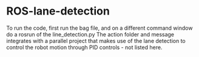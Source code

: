 # ROS-lane-detection
To run the code, first run the bag file, and on a different command window do a rosrun of the line_detection.py
The action folder and message integrates with a parallel project that makes use of the lane detection to control the robot motion through PID controls - not listed here.
